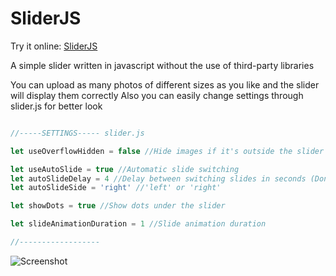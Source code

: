 # SliderJS

Try it online: [SliderJS](https://justancore.github.io/SliderJS/)

A simple slider written in javascript without the use of third-party libraries

You can upload as many photos of different sizes as you like and the slider will display them correctly
Also you can easily change settings through slider.js for better look

```javascript

//-----SETTINGS----- slider.js

let useOverflowHidden = false //Hide images if it's outside the slider container

let useAutoSlide = true //Automatic slide switching
let autoSlideDelay = 4 //Delay between switching slides in seconds (Don't works if useAutoSlide = false)
let autoSlideSide = 'right' //'left' or 'right'

let showDots = true //Show dots under the slider

let slideAnimationDuration = 1 //Slide animation duration

//------------------

```

![Screenshot](https://github.com/JustAnCore/SliderJS/blob/master/images/github/screenshot.png)
